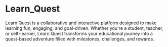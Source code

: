 # Learn_Quest
 Learn Quest is a collaborative and interactive platform designed to make learning fun, engaging, and goal-driven. Whether you're a student, teacher, or self-learner, Learn Quest transforms your educational journey into a quest-based adventure filled with milestones, challenges, and rewards.
